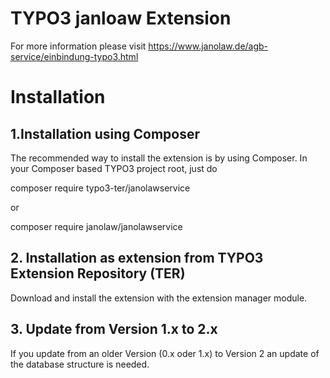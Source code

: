 # TYPO3 janloaw Extension

For more information please visit https://www.janolaw.de/agb-service/einbindung-typo3.html

# Installation

## 1.Installation using Composer

The recommended way to install the extension is by using Composer. In your Composer based TYPO3 project root, just do

composer require typo3-ter/janolawservice

or

composer require janolaw/janolawservice

## 2. Installation as extension from TYPO3 Extension Repository (TER)

Download and install the extension with the extension manager module.

## 3. Update from Version 1.x to 2.x

If you update from an older Version (0.x oder 1.x) to Version 2 an update of the database structure is needed.
